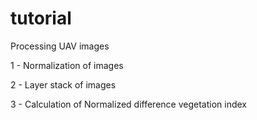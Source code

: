 # tutorial

Processing UAV images

1 - Normalization of images

2 - Layer stack of images

3 - Calculation of Normalized difference vegetation index
